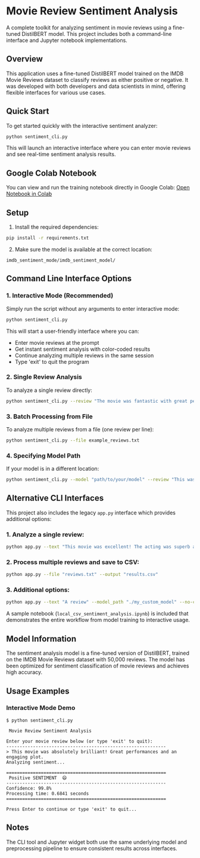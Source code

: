 # Movie Review Sentiment Analysis

A complete toolkit for analyzing sentiment in movie reviews using a fine-tuned DistilBERT model. This project includes both a command-line interface and Jupyter notebook implementations.

## Overview

This application uses a fine-tuned DistilBERT model trained on the IMDB Movie Reviews dataset to classify reviews as either positive or negative. It was developed with both developers and data scientists in mind, offering flexible interfaces for various use cases.

## Quick Start

To get started quickly with the interactive sentiment analyzer:

```bash
python sentiment_cli.py
```

This will launch an interactive interface where you can enter movie reviews and see real-time sentiment analysis results.

## Google Colab Notebook

You can view and run the training notebook directly in Google Colab:
[Open Notebook in Colab](https://drive.google.com/file/d/1_CQ9F4vXWZw6rPhiKYb9VyXEcuisGH4F/view?usp=sharing)

## Setup

1. Install the required dependencies:

```bash
pip install -r requirements.txt
```

2. Make sure the model is available at the correct location:
```
imdb_sentiment_mode/imdb_sentiment_model/
```

## Command Line Interface Options

### 1. Interactive Mode (Recommended)

Simply run the script without any arguments to enter interactive mode:
```bash
python sentiment_cli.py
```

This will start a user-friendly interface where you can:
- Enter movie reviews at the prompt
- Get instant sentiment analysis with color-coded results
- Continue analyzing multiple reviews in the same session
- Type 'exit' to quit the program

### 2. Single Review Analysis

To analyze a single review directly:
```bash
python sentiment_cli.py --review "The movie was fantastic with great performances!"
```

### 3. Batch Processing from File

To analyze multiple reviews from a file (one review per line):
```bash
python sentiment_cli.py --file example_reviews.txt
```

### 4. Specifying Model Path

If your model is in a different location:
```bash
python sentiment_cli.py --model "path/to/your/model" --review "This was a great movie"
```

## Alternative CLI Interfaces

This project also includes the legacy `app.py` interface which provides additional options:

### 1. Analyze a single review:

```bash
python app.py --text "This movie was excellent! The acting was superb and the plot was engaging."
```

### 2. Process multiple reviews and save to CSV:

```bash
python app.py --file "reviews.txt" --output "results.csv"
```

### 3. Additional options:

```bash
python app.py --text "A review" --model_path "./my_custom_model" --no-color
```


A sample notebook (`local_csv_sentiment_analysis.ipynb`) is included that demonstrates the entire workflow from model training to interactive usage.



## Model Information

The sentiment analysis model is a fine-tuned version of DistilBERT, trained on the IMDB Movie Reviews dataset with 50,000 reviews. The model has been optimized for sentiment classification of movie reviews and achieves high accuracy.

## Usage Examples

### Interactive Mode Demo

```
$ python sentiment_cli.py

 Movie Review Sentiment Analysis 

Enter your movie review below (or type 'exit' to quit):
------------------------------------------------------------
> This movie was absolutely brilliant! Great performances and an engaging plot.
Analyzing sentiment...

============================================================
 Positive SENTIMENT  😄
------------------------------------------------------------
Confidence: 99.8%
Processing time: 0.6841 seconds
============================================================

Press Enter to continue or type 'exit' to quit...
```

## Notes

The CLI tool and Jupyter widget both use the same underlying model and preprocessing pipeline to ensure consistent results across interfaces.
